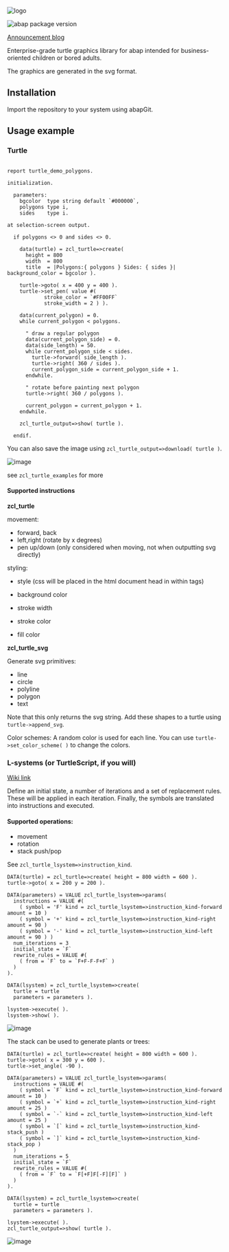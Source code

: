 ![logo](./turtle.png)

![abap package version](https://img.shields.io/endpoint?url=https://shield.abap.space/version-shield-json/github/FreHu/abap-turtle-graphics/.apack-manifest.xml)

[Announcement blog](https://blogs.sap.com/2019/10/12/abapturtle-make-something-pretty-in-abap-and-possibly-win-prizes/)

Enterprise-grade turtle graphics library for abap intended for business-oriented children or bored adults. 

The graphics are generated in the svg format. 

## Installation

Import the repository to your system using abapGit.

## Usage example

### Turtle

```abap

report turtle_demo_polygons.

initialization.

  parameters:
    bgcolor  type string default `#000000`,
    polygons type i,
    sides    type i.

at selection-screen output.

  if polygons <> 0 and sides <> 0.

    data(turtle) = zcl_turtle=>create( 
      height = 800 
      width  = 800 
      title  = |Polygons:{ polygons } Sides: { sides }| background_color = bgcolor ).

    turtle->goto( x = 400 y = 400 ).
    turtle->set_pen( value #(
            stroke_color = `#FF00FF`
            stroke_width = 2 ) ).

    data(current_polygon) = 0.
    while current_polygon < polygons.

      " draw a regular polygon
      data(current_polygon_side) = 0.
      data(side_length) = 50.
      while current_polygon_side < sides.
        turtle->forward( side_length ).
        turtle->right( 360 / sides ).
        current_polygon_side = current_polygon_side + 1.
      endwhile.

      " rotate before painting next polygon
      turtle->right( 360 / polygons ).

      current_polygon = current_polygon + 1.
    endwhile.

    zcl_turtle_output=>show( turtle ).

  endif.

```
You can also save the image using `zcl_turtle_output=>download( turtle )`.

![image](https://user-images.githubusercontent.com/5097067/66575607-7ac65f80-eb76-11e9-8a9c-0ccab1041d38.png)

see `zcl_turtle_examples` for more

#### Supported instructions

**zcl_turtle**

movement:

- forward, back
- left,right (rotate by x degrees)
- pen up/down (only considered when moving, not when outputting svg directly)

styling:

- style (css will be placed in the html document head in within <style></style> tags)

- background color
- stroke width
- stroke color
- fill color

**zcl_turtle_svg**

Generate svg primitives:

- line
- circle
- polyline
- polygon
- text

Note that this only returns the svg string. Add these shapes to a turtle using `turtle->append_svg`.

Color schemes:
A random color is used for each line. You can use `turtle->set_color_scheme( )` to change the colors.


### L-systems (or TurtleScript, if you will)

[Wiki link](https://en.wikipedia.org/wiki/L-system)

Define an initial state, a number of iterations and a set of replacement rules. These will be applied in each iteration. Finally, the symbols are translated into instructions and executed.


#### Supported operations: 

- movement
- rotation
- stack push/pop

See `zcl_turtle_lsystem=>instruction_kind`.


```abap
DATA(turtle) = zcl_turtle=>create( height = 800 width = 600 ).
turtle->goto( x = 200 y = 200 ).

DATA(parameters) = VALUE zcl_turtle_lsystem=>params(
  instructions = VALUE #(
    ( symbol = 'F' kind = zcl_turtle_lsystem=>instruction_kind-forward amount = 10 )
    ( symbol = '+' kind = zcl_turtle_lsystem=>instruction_kind-right amount = 90 )
    ( symbol = '-' kind = zcl_turtle_lsystem=>instruction_kind-left amount = 90 ) )
  num_iterations = 3
  initial_state = `F`
  rewrite_rules = VALUE #(
    ( from = `F` to = `F+F-F-F+F` )
  )
).

DATA(lsystem) = zcl_turtle_lsystem=>create(
  turtle = turtle
  parameters = parameters ).

lsystem->execute( ).
lsystem->show( ).
```

![image](https://user-images.githubusercontent.com/5097067/66575635-8ca80280-eb76-11e9-8c3b-d22604ce6eb2.png)

The stack can be used to generate plants or trees:
```abap
DATA(turtle) = zcl_turtle=>create( height = 800 width = 600 ).
turtle->goto( x = 300 y = 600 ).
turtle->set_angle( -90 ).

DATA(parameters) = VALUE zcl_turtle_lsystem=>params(
  instructions = VALUE #(
    ( symbol = `F` kind = zcl_turtle_lsystem=>instruction_kind-forward amount = 10 )
    ( symbol = `+` kind = zcl_turtle_lsystem=>instruction_kind-right amount = 25 )
    ( symbol = `-` kind = zcl_turtle_lsystem=>instruction_kind-left amount = 25 )
    ( symbol = `[` kind = zcl_turtle_lsystem=>instruction_kind-stack_push )
    ( symbol = `]` kind = zcl_turtle_lsystem=>instruction_kind-stack_pop )
  )
  num_iterations = 5
  initial_state = `F`
  rewrite_rules = VALUE #(
    ( from = `F` to = `F[+F]F[-F][F]` )
  )
).

DATA(lsystem) = zcl_turtle_lsystem=>create(
  turtle = turtle
  parameters = parameters ).

lsystem->execute( ).
zcl_turtle_output=>show( turtle ).
```

![image](https://user-images.githubusercontent.com/5097067/66575734-beb96480-eb76-11e9-886a-e6641da67a0e.png)
